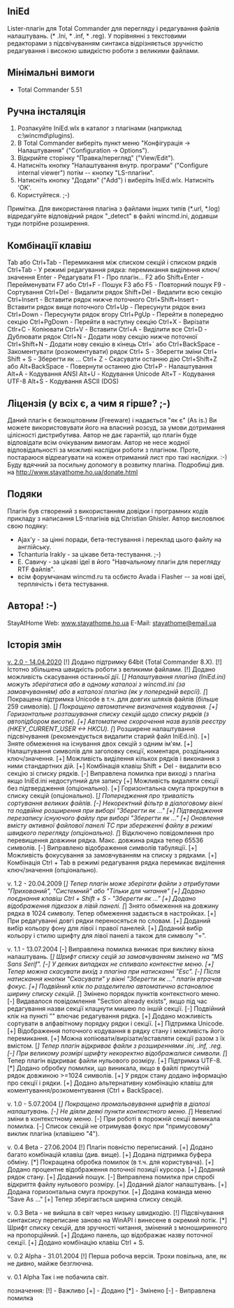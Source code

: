 IniEd
-----

Lister-плагін для Total Commander для перегляду і редагування
файлів налаштувань. (* .Ini, * .inf, * .reg). У порівнянні з текстовими
редакторами з підсвічуванням синтакса відрізняється зручністю редагування
і високою швидкістю роботи з великими файлами.

Мінімальні вимоги
-----------------
- Total Commander 5.51

Ручна інсталяція
----------------
1. Розпакуйте IniEd.wlx в каталог з плагінами (наприклад c:\wincmd\plugins).
2. В Total Commander виберіть пункт меню "Конфігурація -> Налаштування"
   ("Configuration -> Options").
3. Відкрийте сторінку "Правка/перегляд" ("View/Edit").
4. Натисніть кнопку "Налаштування внутр. програми" ("Configure internal viewer")
   потім -- кнопку "LS-плагіни".
5. Натисніть кнопку "Додати" ("Add") і виберіть IniEd.wlx. Натисніть 'OK'.
6. Користуйтеся. ;-)

Примітка. Для використання плагіна з файлами інших типів (*.url, *.log)
          відредагуйте відповідний рядок "_detect" в файлі wincmd.ini,
          додавши туди потрібне розширення.

Комбінації клавіш
-----------------
  Tab або Ctrl+Tab   - Перемикання між списком секцій і списком рядків
  Ctrl+Tab           - У режимі редагування рядка: перемикання виділення ключ/значення
  Enter              - Редагувати
  F1                 - Про плагін...
  F2 або Shift+Enter - Перейменувати
  F7 або Ctrl+F      - Пошук
  F3 або F5          - Повторний пошук
  F9                 - Сортування
  Ctrl+Del           - Видалити рядок
  Shift+Del          - Видалити всю секцію
  Ctrl+Insert        - Вставити рядок нижче поточного
  Ctrl+Shift+Insert  - Вставити рядок вище поточного
  Ctrl+Up            - Пересунути рядок вниз
  Ctrl+Down          - Пересунути рядок вгору
  Ctrl+PgUp          - Перейти в попередню секцію
  Ctrl+PgDown        - Перейти в наступну секцію
  Ctrl+X             - Вирізати
  Ctlr+C             - Копіювати
  Ctrl+V             - Вставити
  Сtrl+A             - Виділити все
  Ctrl+D             - Дублювати рядок
  Ctrl+N             - Додати нову секцію нижче поточної
  Ctrl+Shift+N       - Додати нову секцію в кінець
  Ctrl+` або 
  Ctrl+BackSpace     - Закоментувати (розкоментувати) рядок
  Ctrl+ S            - Зберегти зміни
  Ctrl+ Shift + S    - Зберегти як ...
  Ctrl+ Z            - Скасувати останню дію
  Ctrl+Shift+Z або 
  Alt+BackSpace      - Повернути останню дію
  Ctrl+P             - Налаштування
  Alt+A              - Кодування ANSI
  Alt+U              - Кодування Unicode
  Alt+T              - Кодування UTF-8
  Alt+S              - Кoдування ASCII (DOS)

  
Ліцензія (у всіх є, а чим я гірше? ;-)
----------------------------------------
Даний плагін є безкоштовним (Freeware) і надається "як є" (As is.)
Ви можете використовувати його на власний розсуд, за умови дотримання
цілісності дистрибутива. Автор не дає гарантій, що плагін буде відповідати
всім очікуваним вимогам. Автор не несе жодної відповідальності за
можливі наслідки роботи з плагіном. Проте, постараюся відреагувати
на кожен отриманий лист про такі наслідки. :-)
Буду вдячний за посильну допомогу в розвитку плагіна.
Подробиці див. на http://www.stayathome.ho.ua/donate.html

Подяки
-------------
Плагін був створений з використанням довідки і програмних кодів прикладу з 
написання LS-плагінів від Christian Ghisler. 
Автор висловлює свою подяку:
- Ajax'у - за цінні поради, бета-тестування і переклад цього файлу на англійську.
- Tchanturia Irakly - за цікаве бета-тестування. ;-)
- Е. Савичу - за цікаві ідеї в його "Навчальному плагін для перегляду RTF файлів".
- всім форумчанам wincmd.ru та осбисто Avada і Flasher -- за нові ідеї, 
терплячість і бета тестування.

Автора! :-)
-----------
StayAtHome
Web: www.stayathome.ho.ua
E-Mail: stayathome@email.ua


Історія змін
-----------------
[v. 2.0 - 14.04.2020](files/wlx_inied_2.0.7z)
  [!] Додано підтримку 64bit (Total Commander 8.X).
  [!] Істотно збільшена швидкість роботи з великими файлами.
  [!] Додано можливість скасування останньої дії.
  [*] Налаштування плагіна (IniEd.ini) можуть зберігатися або в одному каталозі 
      з wincmd.ini (за замовчуванням) або в каталозі плагіна (як у попередній версії).
  [*] Покращена підтримка Unicode в т.ч. для довгих шляхів файлів (більше 259 символів).
  [*] Покращено автоматичне визначення кодування.
  [+] Горизонтальне розташування списку секцій щодо списку рядків (з автопідбором висоти).
  [+] Автоматичне скорочення назв вузлів реєстру (HKEY_CURRENT_USER <-> HKCU).
  [*] Розширене налаштування підсвічування (рекомендується видалити старий файл IniEd.ini).
  [+] Зняте обмеження на існування двох секцій з одним ім'ям.
  [+] Налаштування символів для заголовку секції, коментаря, роздільника ключ/значення.
  [+] Можливість виділення кількох рядків і виконання з ними стандартних дій.
  [+] Комбінація клавіш Shift + Del - видалити всю секцію зі списку рядків.
  [-] Виправлена помилка при виході з плагіна якщо IniEd.ini недоступний для запису
  [+] Можливість видаляти секції без підтвердження (опціонально).
  [+] Горизонтальна смуга прокрутки в списку секцій (опціонально).
  [*] Попередження про тривалість сортування великих файлів.
  [-] Некоректний фільтр в діалоговому вікні та подвійне розширення при виборі "Зберегти як ..."
  [+] Підтвердження перезапису існуючого файлу при виборі "Зберегти як ..."
  [+] Оновлення вмісту активної файлової панелі TC при збереженні файлу в режимі 
      швидкого перегляду (опціонально).
  [*] Відключено повідомлення про перевищення довжини рядка. Макс. довжина рядка тепер 65536 символів.
  [-] Виправлено відображення символів табуляції.
  [+] Можливість фокусування за замовчуванням на списку з рядками.
  [+] Комбінація Ctrl + Tab в режимі редагування рядка перемикає виділення ключ/значення (опціонально).

v. 1.2 - 20.04.2009
  [*] Тепер плагін може зберігати файли з атрибутами "Прихований", "Системний" або "Тільки для читання"
  [+] Додано поєднання клавіш Ctrl + Shift + S - "Зберегти як ..."
  [+] Додано відображення підказок в лівій панелі.
  [*] Знято обмеження на довжину рядка в 1024 символу. Тепер обмеження задається в настройках.
  [+] При редагуванні довгі рядки переносяться по словам.
  [+] Доданий вибір кольору фону для лівої і правої панелей.
  [+] Доданий вибір кольору і стилю шрифту для лівої панелі а також для символу "=".

v. 1.1 - 13.07.2004
  [-] Виправлена помилка виникає при виклику вікна налаштувань.
  [*] Шрифт списку сецій за замовчуванням змінено на "MS Sans Serif".
  [-] У деяких випадках не спливало контекстне меню.
  [+] Тепер можна скасувати вихід з плагіна при натисканні "Esc".
  [-] Після натискання кнопки "Скасувати" у вікні "Зберегти як ..." плагін втрачав фокус.
  [+] Подвійний клік по разделителю автоматично встановлює ширину списку секцій.
  [*] Змінено порядок пунктів контекстного меню.
  [-] Видавалося повідомлення "Section already exists", якщо під час редагування
      назви секції клацнути мишею по іншій секції.
  [-] Подвійний клік на пункті "<All sections>" влючає редагування рядка.
  [+] Додано можливість сортувати в алфавітному порядку рядки і секції.
  [+] Підтримка Unicode.
  [+] Відображення поточного кодування в рядку стану і можливість його перемикання.
  [+] Можна копіювати/вирізати/вставляти секції разом з їх вмістом.
  [*] Тепер плагін відкриває файли з розширеннями .ini, .inf, .reg.
  [-] При великому розмірі шрифту некоректно відображалися символи.
  [*] Тепер плагін відкриває файли нульового розміру.
  [+] Підтримка UTF-8.
  [*] Додано обробку помилки, що виникала, якщо в файлі присутній рядок довжиною >=1024 символів.
  [+] У рядок стану додано інформацію про секції і рядки.
  [+] Додано альтернативну комбінацію клавіш для коментування/розкоментування (Ctrl + BackSpace).

v. 1.0 - 5.07.2004
  [*] Покращено промальовування шрифтів в діалозі налаштувань.
  [-] Не діяли деякі пункти контекстного меню.
  [*] Невеликі зміни в контекстному меню.
  [-] При роботі в порожній секції виникала помилка.
  [-] Список секцій не отримував фокус при "примусовому" виклик плагіна (клавішею "4").

v. 0.4 Beta - 27.06.2004
  [!] Плагін повністю переписаний.
  [+] Додано багато комбінацій клавіш (див. вище).
  [+] Додана підтримка буфера обміну.
  [*] Покращена обробка помилок (в т.ч. для користувача).
  [+] Додано процентне відображення поточної позиції курсора.
  [+] Доданий рядок стану.
  [+] Доданий пошук.
  [-] Виправлена помилка при спробі відкриття файлу нульового розміру.
  [+] Доданий діалог налаштувань.
  [+] Додана горизонтальна смуга прокрутки.
  [+] Додана команда меню "Save As ..."
  [+] Тепер зберігається ширина списку секцій.

v. 0.3 Beta - не вийшла в світ через низьку швидкодію.
  [!] Підсвічування синтаксису переписане заново на WinAPI і винесене в окремий потік.
  [*] Шрифт списку секцій, для зручності читання, змінений з моноширинного на пропорційний.
  [+] Додано панель, що відображає назву поточної секції.
  [+] Додано комбінацію клавіш Ctrl + S.

v. 0.2 Alpha - 31.01.2004
  [!] Перша робоча версія. Трохи повільна, але, як не дивно, майже безглючна.

v. 0.1 Alpha Так і не побачила світ.

позначення:
  [!] - Важливо
  [+] - Додано
  [*] - Змінено
  [-] - Виправлена помилка